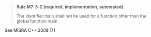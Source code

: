 > **Rule M7-3-2 (required, implementation, automated)**
>
> The identifier main shall not be used for a function other than the
> global function main.

See MISRA C++ 2008 [7]

